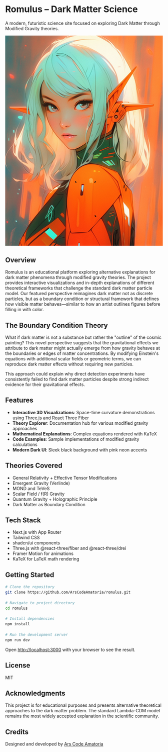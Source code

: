 # Romulus – Dark Matter Science

A modern, futuristic science site focused on exploring Dark Matter through Modified Gravity theories.

<div align="center">
  <img src="public/images/romulus-pilot.png" alt="Romulus Concept Art" width="600" />
</div>

## Overview

Romulus is an educational platform exploring alternative explanations for dark matter phenomena through modified gravity theories. The project provides interactive visualizations and in-depth explanations of different theoretical frameworks that challenge the standard dark matter particle model. Our featured perspective reimagines dark matter not as discrete particles, but as a boundary condition or structural framework that defines how visible matter behaves—similar to how an artist outlines figures before filling in with color.

## The Boundary Condition Theory

What if dark matter is not a substance but rather the "outline" of the cosmic painting? This novel perspective suggests that the gravitational effects we attribute to dark matter might actually emerge from how gravity behaves at the boundaries or edges of matter concentrations. By modifying Einstein's equations with additional scalar fields or geometric terms, we can reproduce dark matter effects without requiring new particles.

This approach could explain why direct detection experiments have consistently failed to find dark matter particles despite strong indirect evidence for their gravitational effects.

## Features

- **Interactive 3D Visualizations**: Space-time curvature demonstrations using Three.js and React Three Fiber
- **Theory Explorer**: Documentation hub for various modified gravity approaches
- **Mathematical Explanations**: Complex equations rendered with KaTeX
- **Code Examples**: Sample implementations of modified gravity calculations
- **Modern Dark UI**: Sleek black background with pink neon accents

## Theories Covered

- General Relativity + Effective Tensor Modifications
- Emergent Gravity (Verlinde)
- MOND and TeVeS
- Scalar Field / f(R) Gravity
- Quantum Gravity + Holographic Principle
- Dark Matter as Boundary Condition

## Tech Stack

- Next.js with App Router
- Tailwind CSS
- shadcn/ui components
- Three.js with @react-three/fiber and @react-three/drei
- Framer Motion for animations
- KaTeX for LaTeX math rendering

## Getting Started

```bash
# Clone the repository
git clone https://github.com/ArsCodeAmatoria/romulus.git

# Navigate to project directory
cd romulus

# Install dependencies
npm install

# Run the development server
npm run dev
```

Open [http://localhost:3000](http://localhost:3000) with your browser to see the result.

## License

MIT

## Acknowledgments

This project is for educational purposes and presents alternative theoretical approaches to the dark matter problem. The standard Lambda-CDM model remains the most widely accepted explanation in the scientific community.

## Credits

Designed and developed by [Ars Code Amatoria](https://github.com/ArsCodeAmatoria)
